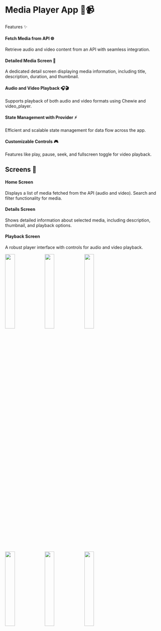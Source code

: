 # Media Player App 🎵📹

Features ✨

#### Fetch Media from API 🌐
Retrieve audio and video content from an API with seamless integration.

#### Detailed Media Screen 📄
A dedicated detail screen displaying media information, including title, description, duration, and thumbnail.

#### Audio and Video Playback 🎧🎬
Supports playback of both audio and video formats using Chewie and video_player.

#### State Management with Provider ⚡
Efficient and scalable state management for data flow across the app.

#### Customizable Controls 🎮
Features like play, pause, seek, and fullscreen toggle for video playback.

## Screens 📱
#### Home Screen

Displays a list of media fetched from the API (audio and video).
Search and filter functionality for media.
#### Details Screen

Shows detailed information about selected media, including description, thumbnail, and playback options.
#### Playback Screen

A robust player interface with controls for audio and video playback.


<p>
  <img src = "https://github.com/user-attachments/assets/2639943c-88ea-40ee-8978-4a8965a48081" height=25% width=25%>
  <img src = "https://github.com/user-attachments/assets/5c787571-6efd-4392-b82e-eac1fa186a7b" height=25% width=25%>
  <img src = "https://github.com/user-attachments/assets/053a9b07-9582-43a2-9f29-c376257c5d4d" height=25% width=25%>
  <img src = "https://github.com/user-attachments/assets/0ddc6366-dffb-4110-9622-76bd1fa31e18" height=25% width=25%>
  <img src = "https://github.com/user-attachments/assets/6394cfc6-9cd6-469a-bb88-4259700fc342" height=25% width=25%>
  <img src = "https://github.com/user-attachments/assets/ae63fc02-8047-4ef7-998b-3fae3aea8183" height=25% width=25%>
</p>


